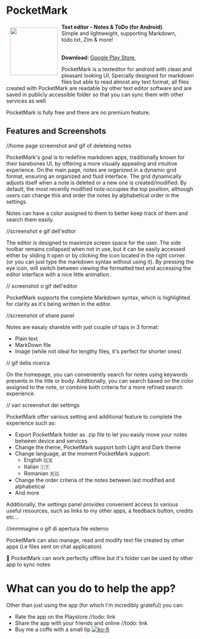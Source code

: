 
# PocketMark



<img src="/app/src/main/ic_launcher-web.png" align="left" width="128" hspace="10" vspace="10">
<b>Text editor - Notes &amp; ToDo (for Android)</b>.
<br/>Simple and lightweight, supporting Markdown, todo.txt, Zim & more!<br/><br/>

**Download:**  [Google Play Store](https://google.com), 



PocketMark is a texteditor for android with clean and pleasant looking UI, Specially designed for markdown files but able to read almost any text format, all files created with PocketMark are readable by other text editor software and are saved in publicly accessible folder so that you can sync them with other services as well.

PocketMark is fully free and there are no premium feature.

## Features and Screenshots

//home page screenshot and gif of deleteing notes


PocketMark's goal is to redefine markdown apps, traditionally known for their barebones UI, by offering a more visually appealing and intuitive experience. On the main page, notes are organized in a dynamic grid format, ensuring an organized and fluid interface. The grid dynamically adjusts itself when a note is deleted or a new one is created/modified. By default, the most recently modified note occupies the top position, although users can change this and order the notes by alphabetical order in the settings.

Notes can have a color assigned to them to better keep track of them and search them easily.


//screenshot  e gif dell'editor 

The editor is designed to maximize screen space for the user. The side toolbar remains collapsed when not in use, but it can be easily accessed either by sliding it open or by clicking the icon located in the right corner. (or you can just type the markdown syntax without using it). By pressing the eye icon, will switch between viewing the formatted text and accessing the editor interface with a nice little animation.

// screenshot o gif dell'editor

PocketMark supports the complete Markdown syntax, which is highlighted for clarity as it's being written in the editor.


//screenshot of share panel

Notes are easaly shareble with just couple of taps in 3 format:

- Plain text
- MarkDown file
- Image (while not ideal for lengthy files, it's perfect for shorter ones)

// gif della ricerca

On the homepage, you can conveniently search for notes using keywords presents in the title or body. Additionally, you can search based on the color assigned to the note, or combine both criteria for a more refined search experience.
 
 // vari screenshot dei settings

PocketMark offer various setting and additional feature to complete the experience such as:

* Export PocketMark folder as .zip file to let you easily move your notes between device and services
* Change the theme, PocketMark support both Light and Dark theme
* Change language, at the moment PocketMark support:
	* English 🇬🇧
	* Italian 🇮🇹​
	* Romanian ​🇷🇴​
* Change the order criteria of the notes between last modified and alphabetical 
* And more

Additionally, the settings panel provides convenient access to various useful resources, such as links to my other apps, a feedback button, credits etc...

//immmagine o gif di apertura file esterno

PocketMark can also manage, read and modify text file created by other apps (i.e files sent on chat application)

 📶​ PocketMark can work perfectly offline but it's folder can be used by other app to sync notes


# What can you do to help the app?

Other than just using the app (for which I'm incredibly grateful) you can:

- Rate the app on the Playstore //todo: link
- Share the app with your friends and online //todo: link
- Buy me a coffe with a small tip [![ko-fi](https://ko-fi.com/img/githubbutton_sm.svg)](https://ko-fi.com/N4N179BUE)
